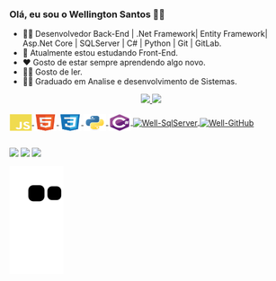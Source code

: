 ### Olá, eu sou o Wellington Santos ✌🏼


- 👨‍💻 Desenvolvedor Back-End | .Net Framework| Entity Framework| Asp.Net Core | SQLServer | C# | Python | Git | GitLab.
- 🚀 Atualmente estou estudando Front-End.
- ❤  Gosto de estar sempre aprendendo algo novo.
- 👍🏽 Gosto de ler.
- 👨‍🎓 Graduado em Analise e desenvolvimento de Sistemas.

<div align="center">
 <a href="https://github.com/wellington-1991">
  <img height="180em" src="https://github-readme-stats.vercel.app/api?username=wellington-1991&show_icons=false&theme=dark&include_all_commits=true&count_private=true"/>
  <img height="180em" src="https://github-readme-stats.vercel.app/api/top-langs/?username=wellington-1991&layout=compact&langs_count=7&theme=dark"/>
</div>
<div style="display: inline_block"><br>
  <img align="center" alt="Well-Js" height="30" width="40" src="https://raw.githubusercontent.com/devicons/devicon/master/icons/javascript/javascript-plain.svg">
  <img align="center" alt="Well-HTML" height="30" width="40" src="https://raw.githubusercontent.com/devicons/devicon/master/icons/html5/html5-original.svg">
  <img align="center" alt="Well-CSS" height="30" width="40" src="https://raw.githubusercontent.com/devicons/devicon/master/icons/css3/css3-original.svg">
  <img align="center" alt="Well-Python" height="30" width="40" src="https://raw.githubusercontent.com/devicons/devicon/master/icons/python/python-original.svg">
  <img align="center" alt="Well-Csharp" height="30" width="40" src="https://raw.githubusercontent.com/devicons/devicon/master/icons/csharp/csharp-original.svg">
 <img align="center" alt="Well-SqlServer" height="30" width="40" src="https://cdn.jsdelivr.net/gh/devicons/devicon/icons/microsoftsqlserver/microsoftsqlserver-plain-wordmark.svg">
 <img align="center" alt="Well-GitHub" height="30" width="40" src="https://cdn.jsdelivr.net/gh/devicons/devicon/icons/github/github-original-wordmark.svg">
</div>
  
  ##
 
<div> 
  <a href="https://instagram.com/wellington.rafael6" target="_blank"><img src="https://img.shields.io/badge/-Instagram-%23E4405F?style=for-the-badge&logo=instagram&logoColor=white" target="_blank"></a>
  <a href = "mailto:well_rafa@live.com"><img src="https://img.shields.io/badge/-Gmail-%23333?style=for-the-badge&logo=gmail&logoColor=white" target="_blank"></a>
  <a href="https://www.linkedin.com/in/wellington-rafael-21041a54" target="_blank"><img src="https://img.shields.io/badge/-LinkedIn-%230077B5?style=for-the-badge&logo=linkedin&logoColor=white" target="_blank"></a> 
 
  ![Snake animation](https://github.com/wellington-1991/wellington-1991/blob/output/github-contribution-grid-snake.svg)
 
</div>
